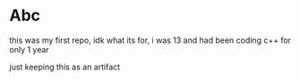 # Abc

this was my first repo, idk what its for, i was 13 and had been coding c++ for only 1 year

just keeping this as an artifact
